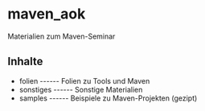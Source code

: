 # maven_aok
Materialien zum Maven-Seminar

## Inhalte
- folien ------ Folien zu Tools und Maven
- sonstiges ------ Sonstige Materialien
- samples ------ Beispiele zu Maven-Projekten (gezipt)
